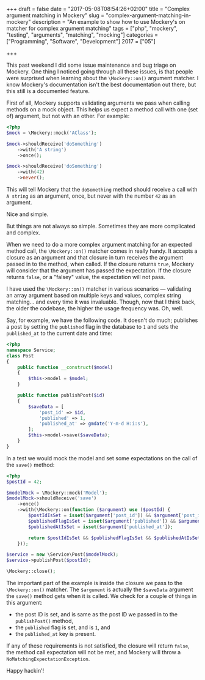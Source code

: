 +++
draft = false
date = "2017-05-08T08:54:26+02:00"
title = "Complex argument matching in Mockery"
slug = "complex-argument-matching-in-mockery"
description = "An example to show how to use Mockery's on matcher for complex argument matching"
tags = ["php", "mockery", "testing", "arguments", "matching", "mocking"]
categories = ["Programming", "Software", "Development"]
2017 = ["05"]

+++

This past weekend I did some issue maintenance and bug triage on Mockery. One thing I noticed going through all these issues, is that people were surprised when learning about the `\Mockery::on()` argument matcher. I know Mockery's documentation isn't the best documentation out there, but this still is a documented feature.

First of all, Mockery supports validating arguments we pass when calling methods on a mock object. This helps us expect a method call with one (set of) argument, but not with an other. For example:

``` php
<?php
$mock = \Mockery::mock('AClass');

$mock->shouldReceive('doSomething')
    ->with('A string')
    ->once();

$mock->shouldReceive('doSomething')
    ->with(42)
    ->never();
```

This will tell Mockery that the `doSomething` method should receive a call with `A string` as an argument, once, but never with the number `42` as an argument.

Nice and simple.

But things are not always so simple. Sometimes they are more complicated and complex.

When we need to do a more complex argument matching for an expected method call, the `\Mockery::on()` matcher comes in really handy. It accepts a closure as an argument and that closure in turn receives the argument passed in to the method, when called. If the closure returns `true`, Mockery will consider that the argument has passed the expectation. If the closure returns `false`, or a "falsey" value, the expectation will not pass.

I have used the `\Mockery::on()` matcher in various scenarios &mdash; validating an array argument based on multiple keys and values, complex string matching... and every time it was invaluable. Though, now that I think back, the older the codebase, the higher the usage frequency was. Oh, well.

Say, for example, we have the following code. It doesn't do much; publishes a post by setting the `published` flag in the database to `1` and sets the `published_at` to the current date and time:

``` php
<?php
namespace Service;
class Post
{
    public function __construct($model)
    {
        $this->model = $model;
    }

    public function publishPost($id)
    {
        $saveData = [
            'post_id' => $id,
            'published' => 1,
            'published_at' => gmdate('Y-m-d H:i:s'),
        ];
        $this->model->save($saveData);
    }
}
```

In a test we would mock the model and set some expectations on the call of the `save()` method:

``` php
<?php
$postId = 42;

$modelMock = \Mockery::mock('Model');
$modelMock->shouldReceive('save')
    ->once()
    ->with(\Mockery::on(function ($argument) use ($postId) {
        $postIdIsSet = isset($argument['post_id']) && $argument['post_id'] === $postId;
        $publishedFlagIsSet = isset($argument['published']) && $argument['published'] === 1;
        $publishedAtIsSet = isset($argument['published_at']);

        return $postIdIsSet && $publishedFlagIsSet && $publishedAtIsSet;
    }));

$service = new \Service\Post($modelMock);
$service->publishPost($postId);

\Mockery::close();
```

The important part of the example is inside the closure we pass to the `\Mockery::on()` matcher. The `$argument` is actually the `$saveData` argument the `save()` method gets when it is called. We check for a couple of things in this argument:

* the post ID is set, and is same as the post ID we passed in to the `publishPost()` method,
* the `published` flag is set, and is `1`, and
* the `published_at` key is present.

If any of these requirements is not satisfied, the closure will return `false`, the method call expectation will not be met, and Mockery will throw a `NoMatchingExpectationException`.

Happy hackin'!
